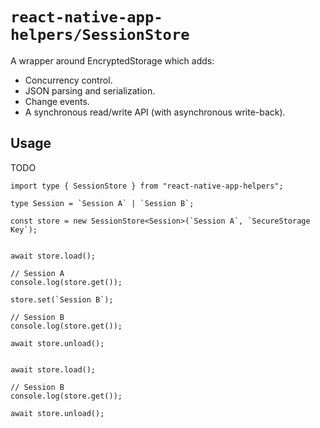 # `react-native-app-helpers/SessionStore`

A wrapper around EncryptedStorage which adds:

- Concurrency control.
- JSON parsing and serialization.
- Change events.
- A synchronous read/write API (with asynchronous write-back).

## Usage

TODO

```tsx
import type { SessionStore } from "react-native-app-helpers";

type Session = `Session A` | `Session B`;

const store = new SessionStore<Session>(`Session A`, `SecureStorage Key`);


await store.load();

// Session A
console.log(store.get());

store.set(`Session B`);

// Session B
console.log(store.get());

await store.unload();


await store.load();

// Session B
console.log(store.get());

await store.unload();
```
